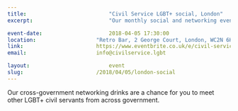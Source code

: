 ```yaml
---
title:  						"Civil Service LGBT+ social, London"
excerpt:	  					"Our monthly social and networking event in London."

event-date:	 					2018-04-05 17:30:00
location:					"Retro Bar, 2 George Court, London, WC2N 6HH"
link: 						https://www.eventbrite.co.uk/e/civil-service-lgbt-social-london-tickets-39611351619
email: 						info@civilservice.lgbt

layout: 						event
slug:						/2018/04/05/london-social
---
```


Our cross-government networking drinks are a chance for you to meet other LGBT+ civil servants from across government.